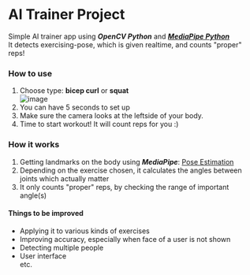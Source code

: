 # AI Trainer Project
Simple AI trainer app using ***OpenCV Python*** and <a href="https://google.github.io/mediapipe/">***MediaPipe Python***</a><br>
It detects exercising-pose, which is given realtime, and counts "proper" reps! 

### How to use
1. Choose type: **bicep curl** or **squat**<br>
 ![image](https://user-images.githubusercontent.com/67196344/131671166-55fd85d0-2774-480d-83f4-9992070f2caf.png)
2. You can have 5 seconds to set up
3. Make sure the camera looks at the leftside of your body.
4. Time to start workout! It will count reps for you :)

### How it works
1. Getting landmarks on the body using ***MediaPipe***: <a href="https://google.github.io/mediapipe/solutions/pose.html">Pose Estimation</a>
2. Depending on the exercise chosen, it calculates the angles between joints which actually matter
3. It only counts "proper" reps, by checking the range of important angle(s)

#### Things to be improved
- Applying it to various kinds of exercises<br>
- Improving accuracy, especially when face of a user is not shown<br>
- Detecting multiple people<br>
- User interface<br>
etc.

